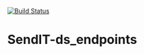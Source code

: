 [![Build Status](https://travis-ci.org/sindani254/SendIT-ds_endpoints.svg?branch=master)](https://travis-ci.org/sindani254/SendIT-ds_endpoints)
# SendIT-ds_endpoints
